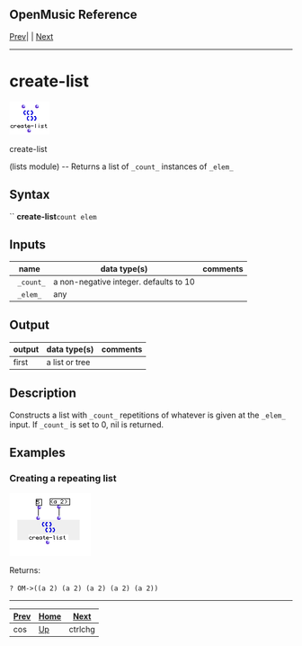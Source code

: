 OpenMusic Reference  
---  
[Prev](cos)| | [Next](ctrlchg)  
  
* * *

# create-list

![](figures/functions/lists/create-list.png)

  
  
create-list  
  
(lists module) \-- Returns a list of `_count_` instances of `_elem_`  

## Syntax

`` **create-list**` count elem `

## Inputs

name| data type(s)| comments  
---|---|---  
` _count_`|  a non-negative integer. defaults to 10|  
` _elem_`|  any|  
  
## Output

output| data type(s)| comments  
---|---|---  
first| a list or tree|  
  
## Description

Constructs a list with `_count_` repetitions of whatever is given at the
`_elem_` input. If `_count_` is set to 0, nil is returned.

## Examples

### Creating a repeating list

![](figures/functions/lists/create-listEX1.png)

Returns:

`? OM->((a 2) (a 2) (a 2) (a 2) (a 2))`

* * *

[Prev](cos)| [Home](index)| [Next](ctrlchg)  
---|---|---  
cos| [Up](funcref.main)| ctrlchg

